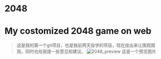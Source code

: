2048
====

My costomized 2048 game on web
====
> 这是我的第一个git项目，也是我前两天自学的项目，现在挂出来让围观围观，同时也给我提一些意见和建议。
> ![2048_preview](http://imgout.ph.126.net/34369047/2048_preview.jpg)
> 这是一个预览图片
